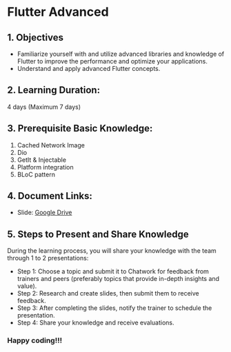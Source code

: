 # Flutter Advanced

## 1. Objectives
- Familiarize yourself with and utilize advanced libraries and knowledge of Flutter to improve the performance and optimize your applications.
- Understand and apply advanced Flutter concepts.

## 2. Learning Duration:
4 days (Maximum 7 days)

## 3. Prerequisite Basic Knowledge:
1. Cached Network Image
2. Dio
3. GetIt & Injectable 
4. Platform integration
5. BLoC pattern

## 4. Document Links:
* Slide: [Google Drive](https://drive.google.com/drive/folders/1aNGzAcxf6OOWaymraIwnIkMN9f3wBAAr)

## 5. Steps to Present and Share Knowledge
During the learning process, you will share your knowledge with the team through 1 to 2 presentations:

* Step 1: Choose a topic and submit it to Chatwork for feedback from trainers and peers (preferably topics that provide in-depth insights and value).
* Step 2: Research and create slides, then submit them to receive feedback.
* Step 3: After completing the slides, notify the trainer to schedule the presentation.
* Step 4: Share your knowledge and receive evaluations.

### Happy coding!!!
